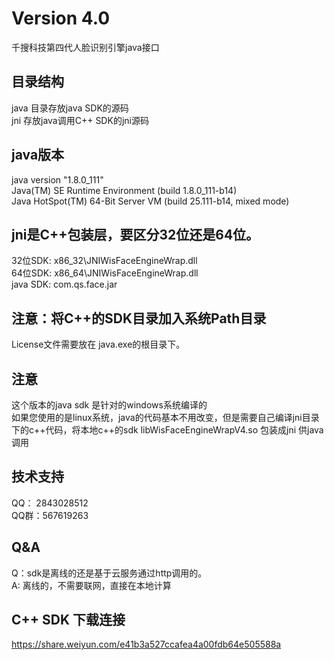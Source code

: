 # Version 4.0
千搜科技第四代人脸识别引擎java接口 

## 目录结构 
java 目录存放java SDK的源码  
jni 存放java调用C++ SDK的jni源码 

## java版本
java version "1.8.0_111"  
Java(TM) SE Runtime Environment (build 1.8.0_111-b14)  
Java HotSpot(TM) 64-Bit Server VM (build 25.111-b14, mixed mode)  

## jni是C++包装层，要区分32位还是64位。
32位SDK: x86_32\JNIWisFaceEngineWrap.dll  
64位SDK: x86_64\JNIWisFaceEngineWrap.dll  
java SDK: com.qs.face.jar    


## 注意：将C++的SDK目录加入系统Path目录 

License文件需要放在 java.exe的根目录下。  

## 注意
这个版本的java sdk 是针对的windows系统编译的  
如果您使用的是linux系统，java的代码基本不用改变，但是需要自己编译jni目录下的c++代码，将本地c++的sdk libWisFaceEngineWrapV4.so 包装成jni 供java调用


## 技术支持
QQ： 2843028512  
QQ群：567619263

## Q&A
Q：sdk是离线的还是基于云服务通过http调用的。  
A: 离线的，不需要联网，直接在本地计算 

## C++ SDK 下载连接
https://share.weiyun.com/e41b3a527ccafea4a00fdb64e505588a